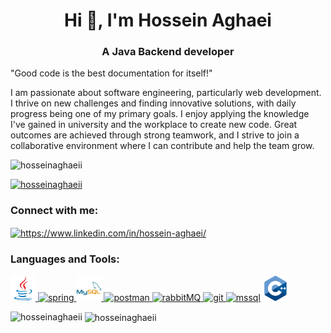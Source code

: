 <h1 align="center">Hi 👋, I'm Hossein Aghaei</h1>
<h3 align="center">A Java Backend developer</h3>
"Good code is the best documentation for itself!"

I am passionate about software engineering, particularly web development. I thrive on new challenges and finding innovative solutions, with daily progress being one of my primary goals. I enjoy applying the knowledge I've gained in university and the workplace to create new code. Great outcomes are achieved through strong teamwork, and I strive to join a collaborative environment where I can contribute and help the team grow.

<p align="left"> <img src="https://komarev.com/ghpvc/?username=hosseinaghaeii&label=Profile%20views&color=0e75b6&style=flat" alt="hosseinaghaeii" /> </p>

<p align="left"> <a href="https://github.com/ryo-ma/github-profile-trophy"><img src="https://github-profile-trophy.vercel.app/?username=hosseinaghaeii" alt="hosseinaghaeii" /></a> </p>

<h3 align="left">Connect with me:</h3>
<p align="left">
<a href="https://linkedin.com/in/hossein-aghaei/" target="blank"><img align="center" src="https://raw.githubusercontent.com/rahuldkjain/github-profile-readme-generator/master/src/images/icons/Social/linked-in-alt.svg" alt="https://www.linkedin.com/in/hossein-aghaei/" height="30" width="40" /></a>
</p>

<h3 align="left">Languages and Tools:</h3>
<p align="left">
  <a href="https://www.java.com" target="_blank" rel="noreferrer"> <img src="https://raw.githubusercontent.com/devicons/devicon/master/icons/java/java-original.svg" alt="java" width="40" height="40"/> <a>
  <a href="https://spring.io/" target="_blank" rel="noreferrer"> <img src="https://www.vectorlogo.zone/logos/springio/springio-icon.svg" alt="spring" width="40" height="40"/> </a> 
  <a href="https://www.mysql.com/" target="_blank" rel="noreferrer"> <img src="https://raw.githubusercontent.com/devicons/devicon/master/icons/mysql/mysql-original-wordmark.svg" alt="mysql" width="40" height="40"/> <a> <a href="https://postman.com" target="_blank" rel="noreferrer"> <img src="https://www.vectorlogo.zone/logos/getpostman/getpostman-icon.svg" alt="postman" width="40" height="40"/> </a> <a href="https://www.rabbitmq.com" target="_blank" rel="noreferrer"> <img src="https://www.vectorlogo.zone/logos/rabbitmq/rabbitmq-icon.svg" alt="rabbitMQ" width="40" height="40"/> </a>
    <a href="https://git-scm.com/" target="_blank" rel="noreferrer"> <img src="https://www.vectorlogo.zone/logos/git-scm/git-scm-icon.svg" alt="git" width="40" height="40"/> </a>
    <a href="https://www.microsoft.com/en-us/sql-server" target="_blank" rel="noreferrer"> <img src="https://www.svgrepo.com/show/303229/microsoft-sql-server-logo.svg" alt="mssql" width="40" height="40"/></a>
    <a href="https://www.w3schools.com/cpp/" target="_blank" rel="noreferrer"> <img src="https://raw.githubusercontent.com/devicons/devicon/master/icons/cplusplus/cplusplus-original.svg" alt="cplusplus" width="40" height="40"/> </a> </p>

<p><img align="left" src="https://github-readme-stats.vercel.app/api/top-langs?username=hosseinaghaeii&show_icons=true&locale=en&layout=compact" alt="hosseinaghaeii" /></p>

<p>&nbsp;<img align="center" src="https://github-readme-stats.vercel.app/api?username=hosseinaghaeii&show_icons=true&locale=en" alt="hosseinaghaeii" /></p>


